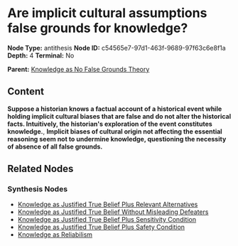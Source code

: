 # Are implicit cultural assumptions false grounds for knowledge?

**Node Type:** antithesis
**Node ID:** c54565e7-97d1-463f-9689-97f63c6e8f1a
**Depth:** 4
**Terminal:** No

**Parent:** [Knowledge as No False Grounds Theory](knowledge-as-no-false-grounds-theory-synthesis-4c78162e-e116-4027-9605-d681fbf46d3f.md)

## Content

**Suppose a historian knows a factual account of a historical event while holding implicit cultural biases that are false and do not alter the historical facts. Intuitively, the historian's exploration of the event constitutes knowledge.**, **Implicit biases of cultural origin not affecting the essential reasoning seem not to undermine knowledge, questioning the necessity of absence of all false grounds.**

## Related Nodes

### Synthesis Nodes

- [Knowledge as Justified True Belief Plus Relevant Alternatives](knowledge-as-justified-true-belief-plus-relevant-alternatives-synthesis-422cdc55-e9af-4d06-b252-fba04cf21de3.md)
- [Knowledge as Justified True Belief Without Misleading Defeaters](knowledge-as-justified-true-belief-without-misleading-defeaters-synthesis-bde00ff1-a596-490a-b1bb-9edb10544a12.md)
- [Knowledge as Justified True Belief Plus Sensitivity Condition](knowledge-as-justified-true-belief-plus-sensitivity-condition-synthesis-801ee13f-78d1-4c1d-97e0-ba7ddf344c57.md)
- [Knowledge as Justified True Belief Plus Safety Condition](knowledge-as-justified-true-belief-plus-safety-condition-synthesis-828a292f-00e3-4d64-81eb-a9fb2d0c28d8.md)
- [Knowledge as Reliabilism](knowledge-as-reliabilism-synthesis-cbe121a0-66df-4b33-b611-e02044d0e310.md)
